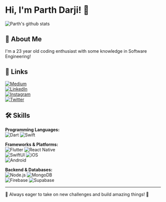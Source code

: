 # Hi, I'm Parth Darji! 👋

![Parth's github stats](https://github-readme-stats.vercel.app/api?username=parth-darji&show_icons=true&theme=react)

## 🚀 About Me
I'm a 23 year old coding enthusiast with some knowledge in Software Engineering!


## 🔗 Links
[![Medium](https://img.shields.io/badge/Medium-%23000000.svg?style=for-the-badge&logo=Medium&logoColor=white)](https://parthpdarji.medium.com)  
[![LinkedIn](https://img.shields.io/badge/LinkedIn-%230077B5.svg?style=for-the-badge&logo=LinkedIn&logoColor=white)](https://www.linkedin.com/in/parth-darji/)  
[![Instagram](https://img.shields.io/badge/Instagram-%23E4405F.svg?style=for-the-badge&logo=Instagram&logoColor=white)](http://instagram.com/iparthdarji/)  
[![Twitter](https://img.shields.io/badge/Twitter-%231DA1F2.svg?style=for-the-badge&logo=Twitter&logoColor=white)](https://twitter.com/MrParthDarji)  


## 🛠 Skills  
**Programming Languages:**  
![Dart](https://img.shields.io/badge/Dart-%230175C2.svg?style=for-the-badge&logo=dart&logoColor=white) ![Swift](https://img.shields.io/badge/Swift-%23FA7343.svg?style=for-the-badge&logo=swift&logoColor=white)  

**Frameworks & Platforms:**  
![Flutter](https://img.shields.io/badge/Flutter-%2302569B.svg?style=for-the-badge&logo=flutter&logoColor=white) ![React Native](https://img.shields.io/badge/React%20Native-%2361DAFB.svg?style=for-the-badge&logo=react&logoColor=black)  
![SwiftUI](https://img.shields.io/badge/SwiftUI-%2361DAFB.svg?style=for-the-badge&logo=swift&logoColor=white) ![iOS](https://img.shields.io/badge/iOS-%23000000.svg?style=for-the-badge&logo=apple&logoColor=white)  
![Android](https://img.shields.io/badge/Android-%233DDC84.svg?style=for-the-badge&logo=android&logoColor=white)

**Backend & Databases:**  
![Node.js](https://img.shields.io/badge/Node.js-%2361DAFB.svg?style=for-the-badge&logo=node.js&logoColor=white) ![MongoDB](https://img.shields.io/badge/MongoDB-%2347A248.svg?style=for-the-badge&logo=mongodb&logoColor=white)  
![Firebase](https://img.shields.io/badge/Firebase-%23FFCA28.svg?style=for-the-badge&logo=firebase&logoColor=black) ![Supabase](https://img.shields.io/badge/Supabase-%2311A97B.svg?style=for-the-badge&logo=supabase&logoColor=white)

---

🎯 Always eager to take on new challenges and build amazing things! 🚀
